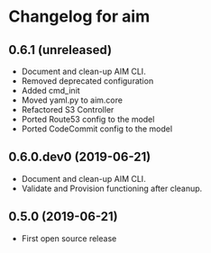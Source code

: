 Changelog for aim
=================

0.6.1 (unreleased)
------------------

- Document and clean-up AIM CLI.
- Removed deprecated configuration
- Added cmd_init
- Moved yaml.py to aim.core
- Refactored S3 Controller
- Ported Route53 config to the model
- Ported CodeCommit config to the model

0.6.0.dev0 (2019-06-21)
-----------------------

- Document and clean-up AIM CLI.
- Validate and Provision functioning after cleanup.


0.5.0 (2019-06-21)
------------------

- First open source release
